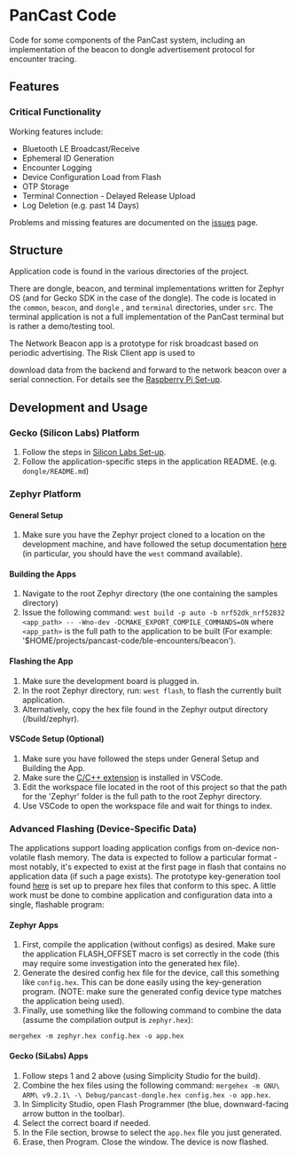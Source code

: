# PanCast Code
Code for some components of the PanCast system, including an implementation of the beacon to dongle advertisement protocol for encounter tracing.

## Features
### Critical Functionality

Working features include:

- Bluetooth LE Broadcast/Receive
- Ephemeral ID Generation
- Encounter Logging
- Device Configuration Load from Flash
- OTP Storage
- Terminal Connection - Delayed Release Upload
- Log Deletion (e.g. past 14 Days)

Problems and missing features are documented on the [issues](github.com/ubc-systopia/pancast-code/issues) page.

## Structure
Application code is found in the various directories of the project.

There are dongle, beacon, and terminal implementations written for Zephyr OS (and for Gecko SDK in the case of the dongle). The code is located in the `common`, `beacon`, and `dongle` , and `terminal` directories, under `src`. The terminal application is not a full implementation of the PanCast terminal but is rather a demo/testing tool.

The Network Beacon app is a prototype for risk broadcast based on periodic advertising. The Risk Client app is used to

download data from the backend and forward to the network beacon over a serial connection. For details see the [Raspberry Pi Set-up](https://docs.google.com/document/d/1yTDDE8dWmT4W_3zhqdPPBc3t0FCl_lEvqI6VNVbjvZs/edit?usp=sharing).

## Development and Usage

### Gecko (Silicon Labs) Platform

1. Follow the steps in [Silicon Labs Set-up](https://docs.google.com/document/d/1BJARla0MJZo6spp_89Fs_hWgHd7yTF0c25zpfyrGhVA/edit?usp=sharing).
2. Follow the application-specific steps in the application README. (e.g. `dongle/README.md`)

### Zephyr Platform

#### General Setup
1. Make sure you have the Zephyr project cloned to a location on the development machine, and have followed the setup documentation [here](https://docs.zephyrproject.org/latest/getting_started/index.html) (in particular, you should have the `west` command available).

#### Building the Apps
1. Navigate to the root Zephyr directory (the one containing the samples directory)
2. Issue the following command: `west build -p auto -b nrf52dk_nrf52832 <app_path> -- -Wno-dev -DCMAKE_EXPORT_COMPILE_COMMANDS=ON` where `<app_path>` is the full path to the application to be built (For example: '$HOME/projects/pancast-code/ble-encounters/beacon').

#### Flashing the App
1. Make sure the development board is plugged in.
2. In the root Zephyr directory, run:   `west flash`, to flash the currently built application.
3. Alternatively, copy the hex file found in the Zephyr output directory (/build/zephyr).

#### VSCode Setup (Optional)
1. Make sure you have followed the steps under General Setup and Building the App.
2. Make sure the [C/C++ extension](https://marketplace.visualstudio.com/items?itemName=ms-vscode.cpptools) is installed in VSCode.
3. Edit the workspace file located in the root of this project so that the path for the 'Zephyr' folder is the full path to the root Zephyr directory. 
4. Use VSCode to open the workspace file and wait for things to index.

### Advanced Flashing (Device-Specific Data)
The applications support loading application configs from on-device non-volatile flash memory. The data
is expected to follow a particular format - most notably, it's expected to exist at the first page
in flash that contains no application data (if such a page exists). The prototype key-generation tool
found [here](https://github.com/ubc-systopia/pancast-keys) is set up to prepare hex files that conform
to this spec. A little work must be done to combine application and configuration data into a single,
flashable program:

#### Zephyr Apps

1. First, compile the application (without configs) as desired. Make sure the application FLASH_OFFSET
macro is set correctly in the code (this may require some investigation into the generated hex file).
2. Generate the desired config hex file for the device, call this something like `config.hex`. This can be done easily using the key-generation program. (NOTE: make sure the generated config device type matches the application being used).
3. Finally, use something like the following command to combine the data (assume the compilation output is `zephyr.hex`):
```
mergehex -m zephyr.hex config.hex -o app.hex
```

#### Gecko (SiLabs) Apps

1. Follow steps 1 and 2 above (using Simplicity Studio for the build).
2. Combine the hex files using the following command: `mergehex -m GNU\ ARM\ v9.2.1\ -\ Debug/pancast-dongle.hex config.hex -o app.hex`.
3. In Simplicity Studio, open Flash Programmer (the blue, downward-facing arrow button in the toolbar).
4. Select the correct board if needed.
5. In the File section, browse to select the `app.hex` file you just generated.
6. Erase, then Program. Close the window. The device is now flashed.

